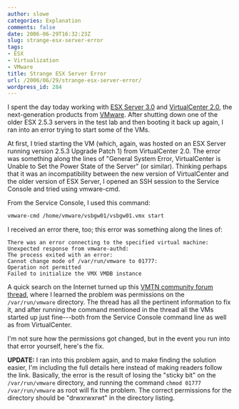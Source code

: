 ```yaml
---
author: slowe
categories: Explanation
comments: false
date: 2006-06-29T16:32:23Z
slug: strange-esx-server-error
tags:
- ESX
- Virtualization
- VMware
title: Strange ESX Server Error
url: /2006/06/29/strange-esx-server-error/
wordpress_id: 284
---
```


I spent the day today working with [ESX Server 3.0](http://www.vmware.com/products/vi/esx/) and [VirtualCenter 2.0](http://www.vmware.com/products/vi/vc/), the next-generation products from [VMware](http://www.vmware.com/). After shutting down one of the older ESX 2.5.3 servers in the test lab and then booting it back up again, I ran into an error trying to start some of the VMs.

At first, I tried starting the VM (which, again, was hosted on an ESX Server running version 2.5.3 Upgrade Patch 1) from VirtualCenter 2.0. The error was something along the lines of "General System Error, VirtualCenter is Unable to Set the Power State of the Server" (or similar). Thinking perhaps that it was an incompatibility between the new version of VirtualCenter and the older version of ESX Server, I opened an SSH session to the Service Console and tried using vmware-cmd.

From the Service Console, I used this command:

```bash
vmware-cmd /home/vmware/vsbgw01/vsbgw01.vmx start
```

I received an error there, too; this error was something along the lines of:

```text
There was an error connecting to the specified virtual machine: 
Unexpected response from vmware-authd: 
The process exited with an error:
Cannot change mode of /var/run/vmware to 01777: 
Operation not permitted
Failed to initialize the VMX VMDB instance
```

A quick search on the Internet turned up this [VMTN community forum thread](http://www.vmware.com/community/message.jspa?messageID=388432), where I learned the problem was permissions on the `/var/run/vmware` directory. The thread has all the pertinent information to fix it, and after running the command mentioned in the thread all the VMs started up just fine---both from the Service Console command line as well as from VirtualCenter.

I'm not sure how the permissions got changed, but in the event you run into that error yourself, here's the fix.

**UPDATE:** I ran into this problem again, and to make finding the solution easier, I'm including the full details here instead of making readers follow the link. Basically, the error is the result of losing the "sticky bit" on the `/var/run/vmware` directory, and running the command `chmod 01777 /var/run/vmware` as root will fix the problem. The correct permissions for the directory should be "drwxrwxrwt" in the directory listing.
